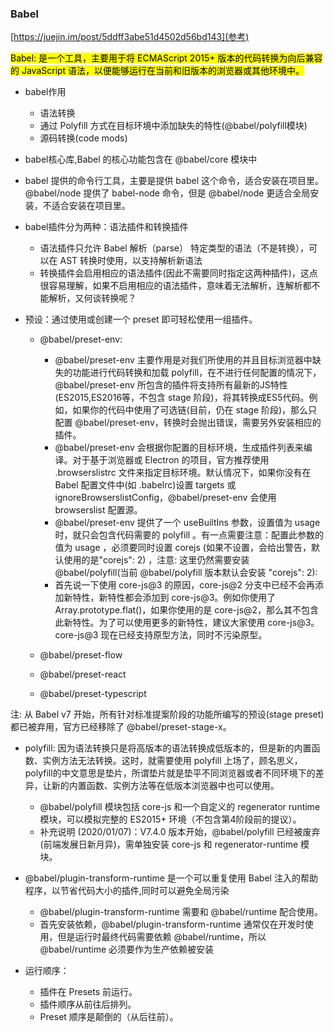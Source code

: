 ### Babel
[https://juejin.im/post/5ddff3abe51d4502d56bd143](参考)

<mark>Babel: 是一个工具，主要用于将 ECMAScript 2015+ 版本的代码转换为向后兼容的 JavaScript 语法，以便能够运行在当前和旧版本的浏览器或其他环境中。</mark>

- babel作用
  - 语法转换
  - 通过 Polyfill 方式在目标环境中添加缺失的特性(@babel/polyfill模块)
  - 源码转换(code mods)

- babel核心库,Babel 的核心功能包含在 @babel/core 模块中
- babel 提供的命令行工具，主要是提供 babel 这个命令，适合安装在项目里。
@babel/node 提供了 babel-node 命令，但是 @babel/node 更适合全局安装，不适合安装在项目里。
- babel插件分为两种：语法插件和转换插件
  - 语法插件只允许 Babel 解析（parse） 特定类型的语法（不是转换），可以在 AST 转换时使用，以支持解析新语法
  - 转换插件会启用相应的语法插件(因此不需要同时指定这两种插件)，这点很容易理解，如果不启用相应的语法插件，意味着无法解析，连解析都不能解析，又何谈转换呢？
- 预设：通过使用或创建一个 preset 即可轻松使用一组插件。
  - @babel/preset-env:
    - @babel/preset-env 主要作用是对我们所使用的并且目标浏览器中缺失的功能进行代码转换和加载 polyfill，在不进行任何配置的情况下，@babel/preset-env 所包含的插件将支持所有最新的JS特性(ES2015,ES2016等，不包含 stage 阶段)，将其转换成ES5代码。例如，如果你的代码中使用了可选链(目前，仍在 stage 阶段)，那么只配置 @babel/preset-env，转换时会抛出错误，需要另外安装相应的插件。
    - @babel/preset-env 会根据你配置的目标环境，生成插件列表来编译。对于基于浏览器或 Electron 的项目，官方推荐使用 .browserslistrc 文件来指定目标环境。默认情况下，如果你没有在 Babel 配置文件中(如 .babelrc)设置 targets 或 ignoreBrowserslistConfig，@babel/preset-env 会使用 browserslist 配置源。
    - @babel/preset-env 提供了一个 useBuiltIns 参数，设置值为 usage 时，就只会包含代码需要的 polyfill 。有一点需要注意：配置此参数的值为 usage ，必须要同时设置 corejs (如果不设置，会给出警告，默认使用的是"corejs": 2) ，注意: 这里仍然需要安装 @babel/polyfill(当前 @babel/polyfill 版本默认会安装 "corejs": 2):
    - 首先说一下使用 core-js@3 的原因，core-js@2 分支中已经不会再添加新特性，新特性都会添加到 core-js@3。例如你使用了 Array.prototype.flat()，如果你使用的是 core-js@2，那么其不包含此新特性。为了可以使用更多的新特性，建议大家使用 core-js@3。core-js@3 现在已经支持原型方法，同时不污染原型。

  - @babel/preset-flow
  - @babel/preset-react
  - @babel/preset-typescript

注: 从 Babel v7 开始，所有针对标准提案阶段的功能所编写的预设(stage preset)都已被弃用，官方已经移除了 @babel/preset-stage-x。

- polyfill: 因为语法转换只是将高版本的语法转换成低版本的，但是新的内置函数、实例方法无法转换。这时，就需要使用 polyfill 上场了，顾名思义，polyfill的中文意思是垫片，所谓垫片就是垫平不同浏览器或者不同环境下的差异，让新的内置函数、实例方法等在低版本浏览器中也可以使用。
  - @babel/polyfill 模块包括 core-js 和一个自定义的 regenerator runtime 模块，可以模拟完整的 ES2015+ 环境（不包含第4阶段前的提议）。
  - 补充说明 (2020/01/07)：V7.4.0 版本开始，@babel/polyfill 已经被废弃(前端发展日新月异)，需单独安装 core-js 和 regenerator-runtime 模块。

- @babel/plugin-transform-runtime 是一个可以重复使用 Babel 注入的帮助程序，以节省代码大小的插件,同时可以避免全局污染
  - @babel/plugin-transform-runtime 需要和 @babel/runtime 配合使用。
  - 首先安装依赖，@babel/plugin-transform-runtime 通常仅在开发时使用，但是运行时最终代码需要依赖 @babel/runtime，所以 @babel/runtime 必须要作为生产依赖被安装
- 运行顺序：
  - 插件在 Presets 前运行。
  - 插件顺序从前往后排列。
  - Preset 顺序是颠倒的（从后往前）。



